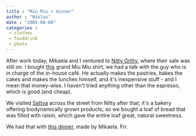 ```yaml
---
title : "Miu Miu + dinner"
author : "Niklas"
date : "2005-08-08"
categories : 
 - clothes
 - fooddrink
 - photo
---
```


After work today, Mikaela and I ventured to [Nitty Gritty](http://www.nittygritty.se), where their sale was still on. I bought [this](http://www.flickr.com/photos/pivic/32331103) grand Miu Miu shirt, we had a talk with the guy who is in charge of the in-house café. He actually makes the pastries, bakes the cakes and makes the lunches himself, and it's inexpensive stuff - and I mean that money-wise. I haven't tried anything other than the espresso, which is good (and cheap).

We visited [Sattva](http://www.veganstockholm.se/lang_swe/shop.php%3Fmode%3DseeOne%26id%3D52&ei=l6L3QrCnPK7IwQGD1oCFDg) across the street from Nitty after that; it's a bakery offering biodynamically grown products, so we bought a loaf of bread that was filled with raisin, which gave the entire loaf great, natural sweetness.

We had that with [this dinner](http://www.flickr.com/photos/pivic/32331102), made by Mikaela. Frr.
